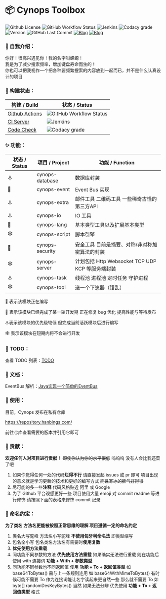 # 📦 Cynops Toolbox



![Github License](https://img.shields.io/github/license/hanbings/cynops?style=for-the-badge) ![GitHub Workflow Status](https://img.shields.io/github/workflow/status/hanbings/cynops/Cynops%20Build%20Github%20Actions?style=for-the-badge) ![Jenkins](https://img.shields.io/jenkins/build?jobUrl=https%3A%2F%2Fci.hanbings.io%2Fjob%2FCynops%2F&label=build&style=for-the-badge) ![Codacy grade](https://img.shields.io/codacy/grade/acf95e2e5fb54a748606e8db08b169f7?style=for-the-badge) ![Version](https://img.shields.io/badge/version-java11-orange?style=for-the-badge) ![GitHub Last Commit](https://img.shields.io/github/last-commit/hanbings/cynops?style=for-the-badge) [![Blog](https://img.shields.io/badge/website-cynops-lightgrey.svg?style=for-the-badge)](https://cynops.tech) [![Blog](https://img.shields.io/badge/blog-@hanbings-blue.svg?style=for-the-badge)](https://blog.hanbings.io)



### 🍔 自我介绍：

你好！很高兴遇见你！我的名字叫蝾螈！<br />
我是为了减少搜索频率，增加键盘寿命而生的！<br />
你也可以把我视作一个把各种要频繁搜索的内容放到一起而已，并不是什么认真设计的项目



### 👷 构建状态：

| 构建 / Build                                                 | 状态 / Status                                                |
| ------------------------------------------------------------ | ------------------------------------------------------------ |
| [Github Actions](https://github.com/Hanbings/Cynops/actions) | ![GitHub Workflow Status](https://img.shields.io/github/workflow/status/hanbings/cynops/Cynops%20Build%20Github%20Actions?style=flat-square) |
| [CI Server](https://ci.hanbings.io/blue/organizations/jenkins/Cynops/activity) | ![Jenkins](https://img.shields.io/jenkins/build?jobUrl=https%3A%2F%2Fci.hanbings.io%2Fjob%2FCynops%2F&label=build&style=flat-square) |
| [Code Check](https://www.codacy.com/)                        | ![Codacy grade](https://img.shields.io/codacy/grade/acf95e2e5fb54a748606e8db08b169f7?style=flat-square) |



### ✨ 功能：

| 状态 / Status | 项目 / Project  | 功能 / Function                                  |
| ------------- | --------------- | ------------------------------------------------ |
| ⚓️             | cynops-database | 数据库封装                                       |
| 🍻             | cynops-event    | Event Bus 实现                                   |
| ⚓️             | cynops-extra    | 邮件工具 二维码工具 一些稀奇古怪的第三方API      |
| ⚓️             | cynops-io       | IO 工具                                          |
| 🚧             | cynops-lang     | 基本类型工具以及扩展基本类型                     |
| 🕸             | cynops-script   | 脚本引擎                                         |
| 🚧             | cynops-security | 安全工具 目前是摘要、对称/非对称加密算法的封装   |
| 🕸             | cynops-server   | 计划包括 Http Websocket TCP UDP KCP 等服务端封装 |
| ⚓️             | cynops-task     | 线程池 进程池 定时任务 守护进程                  |
| 🕸             | cynops-tool     | 送一个下崽器（错乱）                             |

🚧 表示该模块正在编写  <br />

🍻 表示该模块已经完成了某一轮开发期 正在修复 bug 优化 提高性能与等待发布<br />

⚓️表示该模块的优先级较低 但完成当前活跃模块后进行编写<br />

🕸 表示该模块在短期内将不会进行开发



### 🎯 TODO：

查看 TODO 列表：[TODO](https://github.com/Hanbings/Cynops/projects/2)



### 📝 文档：

EventBus 解析：[Java实现一个简单的EventBus](https://blog.hanbings.io/2021/08/27/Java%E5%AE%9E%E7%8E%B0%E4%B8%80%E4%B8%AA%E7%AE%80%E5%8D%95%E7%9A%84EventBus/)



### 🍺 使用：

目前，Cynops 发布在私有仓库<br />

https://repository.hanbings.com/<br />

前往仓库查看需要的版本并引用它即可



### 🎉 贡献：

**欢迎任何人对项目进行贡献！** ~~即使你认为你的水平很低~~ 呜呜呜 没有人会比我还菜了吧

1. 如果你觉得任何一处的代码**烂得不行** 请直接发起 issues 或 pr 即可 项目出现的意义就是学习更新的技术和更好的编写方式 ~~而且寒冰的脾气好得很~~
2. 尽可能的多一些**注释** 代码风格贴近 阿里 或 Google
3. 为了 Github 平台观感更好一些 项目使用大量 emoji 对 commit readme 等进行修饰 请按照下面的表格来修饰 commit 记录



### 🎨 命名约定：

**为了类名 方法名更能被按照正常思维的理解 项目遵循一定的命名约定**

1. 类名大写驼峰 方法名小写驼峰 **不使用匈牙利命名法** 即类型缩写
2. 包名全小写 包名类名方法名有需要时**使用复数**
3. **优先使用方法重载**
4. 同功能不同参数的方法 **优先使用方法重载** 如果确实无法进行重载 则在功能后使用 with 连接词 **功能 + With + 参数类型**
5. 同功能不同参数也不同返回值 使用 **功能 + To + 返回值类型** 如 base64ToBytes() 需与上一条规则连用 如 base64WithMimeToBytes() 有时候可能不需要 To 作为连接词能让名字读起来更自然一些 那么就不需要 To 如 byte[] randomDesKeyBytes() 当然 如果无法分辨 优先使用 **功能 + To + 返回值类型** 格式

